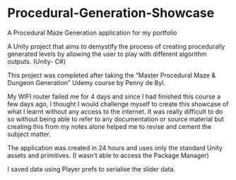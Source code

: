 # Procedural-Generation-Showcase
A Procedural Maze Generation application for my portfolio

A Unity project that aims to demystify the process of creating procedurally generated levels by allowing the user to play with different algorithm outputs. (Unity- C#)

This project was completed after taking the “Master Procedural Maze & Dungeon Generation” Udemy course by Penny de Byl.

My WIFI router failed me for 4 days and since I had finished this course a few days ago, I thought I would challenge myself to create this showcase of what I learnt without any access to the internet. It was really difficult to do so without being able to refer to any documentation or source material but creating this from my notes alone helped me to revise and cement the subject matter.

The application was created in 24 hours and uses only the standard Unity assets and primitives. (I wasn’t able to access the Package Manager)

I saved data using Player prefs to serialise the slider data.
